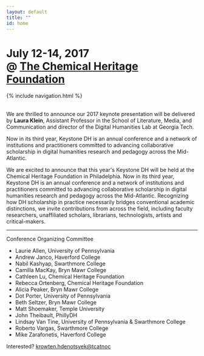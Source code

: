 ```yaml
---
layout: default
title: ""
id: home
---
```


# July 12-14, 2017<br/>@ [The Chemical Heritage Foundation](https://www.chemheritage.org/)

<div class="site-nav">{% include navigation.html %}</div>
<br/>

We are thrilled to announce our 2017 keynote presentation will be delivered by **Laura Klein**, Assistant Professor in the School of Literature, Media, and Communication and director of the Digital Humanities Lab at Georgia Tech.

Now in its third year, Keystone DH is an annual conference and a network of institutions and practitioners committed to advancing collaborative scholarship in digital humanities research and pedagogy across the Mid-Atlantic.

<p class="hidden">We are excited to announce that this year's Keystone DH will be held at the Chemical Heritage Foundation in Philadelphia. Now in its third year, Keystone DH is an annual conference and a network of institutions and practitioners committed to advancing collaborative scholarship in digital humanities research and pedagogy across the Mid-Atlantic. Recognizing how DH scholarship in practice necessarily bridges conventional academic distinctions, we invite contributions from across the field, including faculty researchers, unaffiliated scholars, librarians, technologists, artists and critical-makers.
</p>

---
Conference Organizing Committee

- Laurie Allen, University of Pennsylvania
- Andrew Janco, Haverford College
- Nabil Kashyap, Swarthmore College
- Camilla MacKay, Bryn Mawr College
- Cathleen Lu, Chemical Heritage Foundation
- Rebecca Ortenberg, Chemical Heritage Foundation
- Alicia Peaker, Bryn Mawr College
- Dot Porter, University of Pennsylvania
- Beth Seltzer, Bryn Mawr College
- Matt Shoemaker, Temple University
- John Theibault, PhillyDH
- Lindsay Van Tine, University of Pennsylvania & Swarthmore College
- Roberto Vargas, Swarthmore College
- Mike Zarafonetis, Haverford College


Interested? <a class="email" href="mailto:contact@keystonedh.network">
krowten.hdenotsyek@tcatnoc</a>
